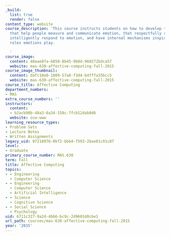 ```yaml
---
_build:
  list: true
  render: false
content_type: website
course_description: 'This course instructs students on how to develop technologies
  that help people measure and communicate emotion, that respectfully read and that
  intelligently respond to emotion, and have internal mechanisms inspired by the useful
  roles emotions play.

  '
course_image:
  content: 40aae8fa-b850-8b45-9b0d-960272bdca57
  website: mas-630-affective-computing-fall-2015
course_image_thumbnail:
  content: dafc18e0-1809-57a8-f3d4-b4fffa35bcc5
  website: mas-630-affective-computing-fall-2015
course_title: Affective Computing
department_numbers:
- MAS
extra_course_numbers: ''
instructors:
  content:
  - b2acb90b-48a3-6a34-158c-7fcb12dab8d6
  website: ocw-www
learning_resource_types:
- Problem Sets
- Lecture Notes
- Written Assignments
legacy_uid: 07218976-0bf2-bbb4-f593-2bae81c91c07
level:
- Graduate
primary_course_number: MAS.630
term: Fall
title: Affective Computing
topics:
- - Engineering
  - Computer Science
- - Engineering
  - Computer Science
  - Artificial Intelligence
- - Science
  - Cognitive Science
- - Social Science
  - Psychology
uid: 6711c327-9a2d-4bb6-bc9c-2d9601d0cbe1
url_path: courses/mas-630-affective-computing-fall-2015
year: '2015'
---
```

